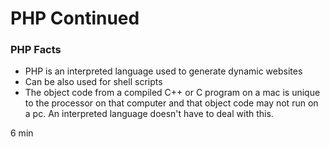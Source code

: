 # PHP Continued

### PHP Facts

- PHP is an interpreted language used to generate dynamic websites
- Can be also used for shell scripts 
- The object code from a compiled C++ or C program on a mac is unique to the processor on that computer and that object code may not run on a pc. An interpreted language doesn't have to deal with this.

6 min